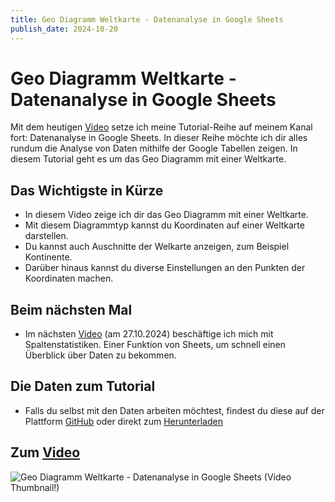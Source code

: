 ```yaml
---
title: Geo Diagramm Weltkarte - Datenanalyse in Google Sheets
publish_date: 2024-10-20
---
```


# Geo Diagramm Weltkarte - Datenanalyse in Google Sheets

Mit dem heutigen [Video](https://youtu.be/KXfBKGRtEEM) setze ich meine Tutorial-Reihe auf meinem Kanal fort: Datenanalyse in Google Sheets. In dieser Reihe möchte ich dir alles rundum die Analyse von Daten mithilfe der Google Tabellen zeigen. In diesem Tutorial geht es um das Geo Diagramm mit einer Weltkarte.

## Das Wichtigste in Kürze

- In diesem Video zeige ich dir das Geo Diagramm mit einer Weltkarte.
- Mit diesem Diagrammtyp kannst du Koordinaten auf einer Weltkarte darstellen.
- Du kannst auch Auschnitte der Welkarte anzeigen, zum Beispiel Kontinente.
- Darüber hinaus kannst du diverse Einstellungen an den Punkten der Koordinaten machen.

## Beim nächsten Mal

- Im nächsten [Video](https://youtu.be/qBnQOihIy1A) (am 27.10.2024) beschäftige ich mich mit Spaltenstatistiken. Einer Funktion von Sheets, um schnell einen Überblick über Daten zu bekommen.

## Die Daten zum Tutorial

- Falls du selbst mit den Daten arbeiten möchtest, findest du diese auf der Plattform [GitHub](https://github.com/f1db/f1db/releases/tag/v2024.0.0) oder direkt zum [Herunterladen](https://github.com/f1db/f1db/releases/download/v2024.0.0/f1db-csv-2024.0.0.zip)

## Zum [Video](https://youtu.be/KXfBKGRtEEM)

![Geo Diagramm Weltkarte - Datenanalyse in Google Sheets (Video Thumbnail!)](../../thumbnails/Fertig599.jpg "Geo Diagramm Weltkarte - Datenanalyse in Google Sheets (Video Thumbnail!)")